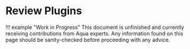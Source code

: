 # Review Plugins

!!! example "Work in Progress"
    This document is unfinished and currently receiving contributions from Aqua experts. Any information found on this page should be sanity-checked before proceeding with any advice.
